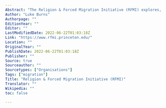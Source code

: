 ```yaml
---
Abstract: "The Religion & Forced Migration Initiative (RFMI) explores, amplifies, and hopes to improve our collective understanding of the role of religion in forced migration."
Author: "Luke Burns"
Authorpage: ""
EditionYear: ""
Editor: ""
LastModifiedDate: 2022-06-22T01:03:18Z
Link: "https://www.rfmi.princeton.edu/"
Location: ""
OriginalYear: ""
PublishDate: 2022-06-22T01:03:18Z
Publisher: ""
Source: true
Sourceauthor: ""
Sourcetypes: ["Organisations"]
Tags: ["migration"]
Title: "Religion & Forced Migration Initiative (RFMI)"
Translator: ""
Wikipedia: ""
toc: false

---
```

